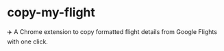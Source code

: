 # copy-my-flight
✈️ A Chrome extension to copy formatted flight details from Google Flights with one click.
